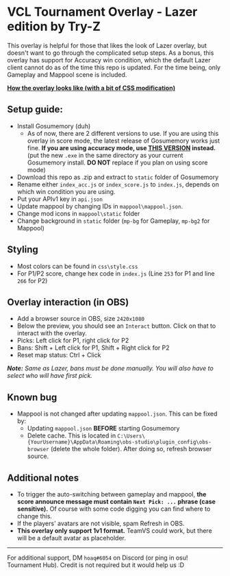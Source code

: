


# VCL Tournament Overlay - Lazer edition by Try-Z

This overlay is helpful for those that likes the look of Lazer overlay, but doesn't want to go through the complicated setup steps. As a bonus, this overlay has support for Accuracy win condition, which the default Lazer client cannot do as of the time this repo is updated.
For the time being, only Gameplay and Mappool scene is included.

[**How the overlay looks like (with a bit of CSS modification)**](https://www.twitch.tv/videos/1445278730?collection=vyL2iPlp4xYysw&t=00h11m56s)

## Setup guide:
- Install Gosumemory (duh)
	 - As of now, there are 2 different versions to use. If you are using this overlay in score mode, the latest release of Gosumemory works just fine. **If you are using accuracy mode, use [THIS VERSION](baka-ero.kotworks.cyou/new/gosumemory_b20230313.exe) instead.** (put the new `.exe` in the same directory as your current Gosumemory install. **DO NOT** replace if you plan on using score mode)
- Download this repo as .zip and extract to `static` folder of Gosumemory
- Rename either `index_acc.js` or `index_score.js` to `index.js`, depends on which win condition you are using.
- Put your APIv1 key in `api.json`
- Update mappool by changing IDs in `mappool\mappool.json`.
- Change mod icons in `mappool\static` folder
- Change background in `static` folder (`mp-bg` for Gameplay, `mp-bg2` for Mappool)

## Styling
- Most colors can be found in `css\style.css`
- For P1/P2 score, change hex code in `index.js` (Line `253` for P1 and line `266` for P2)

## Overlay interaction (in OBS)
- Add a browser source in OBS, size `2420x1080`
- Below the preview, you should see an `Interact` button. Click on that to interact with the overlay.
- Picks: Left click for P1, right click for P2
- Bans: Shift + Left click for P1, Shift + Right click for P2
- Reset map status: Ctrl + Click

***Note:** Same as Lazer, bans must be done manually. You will also have to select who will have first pick.*

## Known bug
- Mappool is not changed after updating `mappool.json`. This can be fixed by:
	- Updating `mappool.json` **BEFORE** starting Gosumemory
	- Delete cache. This is located in `C:\Users\{YourUsername}\AppData\Roaming\obs-studio\plugin_config\obs-browser` (delete the whole folder). After doing so, refresh browser source.

## Additional notes
- To trigger the auto-switching between gameplay and mappool, **the score announce message must contain `Next Pick: ...` phrase (case sensitive).** Of course with some code digging you can find where to change this.
- If the players' avatars are not visible, spam Refresh in OBS.
- **This overlay only support 1v1 format.** TeamVS could work, but there will be a default avatar as placeholder.
___
For additional support, DM `hoaq#6054` on Discord (or ping in osu! Tournament Hub).
Credit is not required but it would help us :D 
